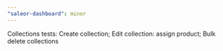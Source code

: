```yaml
---
"saleor-dashboard": minor
---
```


Collections tests: Create collection; Edit collection: assign product; Bulk delete collections
